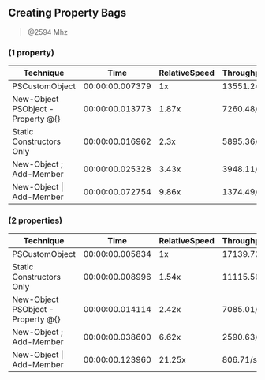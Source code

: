 
Creating Property Bags
----------------------
> @2594 Mhz


### (1 property)


|Technique                        |Time           |RelativeSpeed|Throughput|
|---------------------------------|---------------|-------------|----------|
|PSCustomObject                   |00:00:00.007379|1x           |13551.24/s|
|New-Object PSObject -Property @{}|00:00:00.013773|1.87x        |7260.48/s |
|Static Constructors Only         |00:00:00.016962|2.3x         |5895.36/s |
|New-Object ; Add-Member          |00:00:00.025328|3.43x        |3948.11/s |
|New-Object \| Add-Member         |00:00:00.072754|9.86x        |1374.49/s |


### (2 properties)


|Technique                        |Time           |RelativeSpeed|Throughput|
|---------------------------------|---------------|-------------|----------|
|PSCustomObject                   |00:00:00.005834|1x           |17139.72/s|
|Static Constructors Only         |00:00:00.008996|1.54x        |11115.56/s|
|New-Object PSObject -Property @{}|00:00:00.014114|2.42x        |7085.01/s |
|New-Object ; Add-Member          |00:00:00.038600|6.62x        |2590.63/s |
|New-Object \| Add-Member         |00:00:00.123960|21.25x       |806.71/s  |




